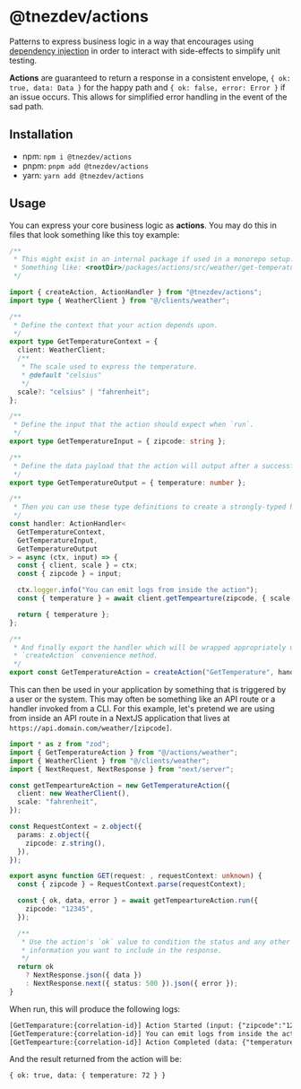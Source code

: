 # @tnezdev/actions

Patterns to express business logic in a way that encourages using [dependency injection](https://en.wikipedia.org/wiki/Dependency_injection#:~:text=In%20software%20engineering%2C%20dependency%20injection,leading%20to%20loosely%20coupled%20programs.) in order to interact with side-effects to simplify unit testing.

**Actions** are guaranteed to return a response in a consistent envelope, `{ ok: true, data: Data }` for the happy path and `{ ok: false, error: Error }` if an issue occurs. This allows for simplified error handling in the event of the sad path.

## Installation

- npm: `npm i @tnezdev/actions`
- pnpm: `pnpm add @tnezdev/actions`
- yarn: `yarn add @tnezdev/actions`

## Usage

You can express your core business logic as **actions**. You may do this in files that look something like this toy example:

```ts
/**
 * This might exist in an internal package if used in a monorepo setup.
 * Something like: <rootDir>/packages/actions/src/weather/get-temperature.ts
 */

import { createAction, ActionHandler } from "@tnezdev/actions";
import type { WeatherClient } from "@/clients/weather";

/**
 * Define the context that your action depends upon.
 */
export type GetTemperatureContext = {
  client: WeatherClient;
  /**
   * The scale used to express the temperature.
   * @default "celsius"
   */
  scale?: "celsius" | "fahrenheit";
};

/**
 * Define the input that the action should expect when `run`.
 */
export type GetTemperatureInput = { zipcode: string };

/**
 * Define the data payload that the action will output after a successful run.
 */
export type GetTemperatureOutput = { temperature: number };

/**
 * Then you can use these type definitions to create a strongly-typed handler.
 */
const handler: ActionHandler<
  GetTemperatureContext,
  GetTemperatureInput,
  GetTemperatureOutput
> = async (ctx, input) => {
  const { client, scale } = ctx;
  const { zipcode } = input;

  ctx.logger.info("You can emit logs from inside the action");
  const { temperature } = await client.getTempearture(zipcode, { scale });

  return { temperature };
};

/**
 * And finally export the handler which will be wrapped appropriately using the
 * `createAction` convenience method.
 */
export const GetTemperatureAction = createAction("GetTemperature", handler);
```

This can then be used in your application by something that is triggered by a user or the system. This may often be something like an API route or a handler invoked from a CLI. For this example, let's pretend we are using from inside an API route in a NextJS application that lives at `https://api.domain.com/weather/[zipcode]`.

```ts
import * as z from "zod";
import { GetTemperatureAction } from "@/actions/weather";
import { WeatherClient } from "@/clients/weather";
import { NextRequest, NextResponse } from "next/server";

const getTempeartureAction = new GetTemperatureAction({
  client: new WeatherClient(),
  scale: "fahrenheit",
});

const RequestContext = z.object({
  params: z.object({
    zipcode: z.string(),
  }),
});

export async function GET(request: , requestContext: unknown) {
  const { zipcode } = RequestContext.parse(requestContext);

  const { ok, data, error } = await getTempeartureAction.run({
    zipcode: "12345",
  });

  /**
   * Use the action's `ok` value to condition the status and any other
   * information you want to include in the response.
   */
  return ok
    ? NextResponse.json({ data })
    : NextResponse.next({ status: 500 }).json({ error });
}
```

When run, this will produce the following logs:

```txt
[GetTemparature:{correlation-id}] Action Started (input: {"zipcode":"12345"})
[GetTemperature:{correlation-id}] You can emit logs from inside the action
[GetTempearture:{correlation-id}] Action Completed (data: {"temperature":"75˚F"})
```

And the result returned from the action will be:

```
{ ok: true, data: { temperature: 72 } }
```
